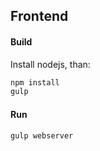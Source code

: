 ## Frontend
#### Build
Install nodejs, than:
```bash
npm install
gulp
```
#### Run
```bash
gulp webserver 
```